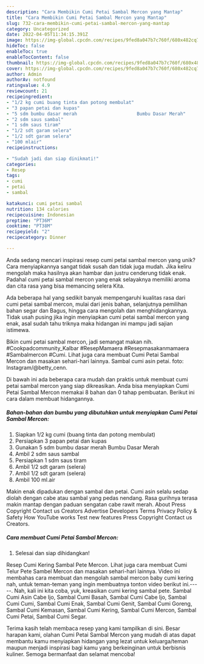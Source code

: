 ```yaml
---
description: "Cara Membikin Cumi Petai Sambal Mercon yang Mantap"
title: "Cara Membikin Cumi Petai Sambal Mercon yang Mantap"
slug: 732-cara-membikin-cumi-petai-sambal-mercon-yang-mantap
category: Uncategorized
date: 2022-04-05T11:34:15.391Z
image: https://img-global.cpcdn.com/recipes/9fed8a047b7c760f/680x482cq70/cumi-petai-sambal-mercon-foto-resep-utama.jpg
hideToc: false
enableToc: true
enableTocContent: false
thumbnail: https://img-global.cpcdn.com/recipes/9fed8a047b7c760f/680x482cq70/cumi-petai-sambal-mercon-foto-resep-utama.jpg
cover: https://img-global.cpcdn.com/recipes/9fed8a047b7c760f/680x482cq70/cumi-petai-sambal-mercon-foto-resep-utama.jpg
author: Admin
authorAv: notfound
ratingvalue: 4.9
reviewcount: 21
recipeingredient:
- "1/2 kg cumi buang tinta dan potong membulat"
- "3 papan petai dan kupas"
- "5 sdm bumbu dasar merah                      Bumbu Dasar Merah"
- "2 sdm saus sambal"
- "1 sdm saus tiram"
- "1/2 sdt garam selera"
- "1/2 sdt garam selera"
- "100 mlair"
recipeinstructions:

- "Sudah jadi dan siap dinikmati!"
categories:
- Resep
tags:
- cumi
- petai
- sambal

katakunci: cumi petai sambal 
nutrition: 134 calories
recipecuisine: Indonesian
preptime: "PT36M"
cooktime: "PT38M"
recipeyield: "2"
recipecategory: Dinner

---
```





Anda sedang mencari inspirasi resep cumi petai sambal mercon yang unik? Cara menyiapkannya sangat tidak susah dan tidak juga mudah. Jika keliru mengolah maka hasilnya akan hambar dan justru cenderung tidak enak. Padahal cumi petai sambal mercon yang enak selayaknya memiliki aroma dan cita rasa yang bisa memancing selera Kita.





Ada beberapa hal yang sedikit banyak mempengaruhi kualitas rasa dari cumi petai sambal mercon, mulai dari jenis bahan, selanjutnya pemilihan bahan segar dan Bagus, hingga cara mengolah dan menghidangkannya. Tidak usah pusing jika ingin menyiapkan cumi petai sambal mercon yang enak,      asal sudah tahu triknya maka hidangan ini mampu jadi sajian istimewa.














Bikin cumi petai sambal mercon, jadi semangat makan nih. #Cookpadcommunity_Kalbar #ResepMamaera #Resepmasakanmamaera #Sambalmercon #Cumi. Lihat juga cara membuat Cumi Petai Sambal Mercon dan masakan sehari-hari lainnya. Sambal cumi asin petai. foto: Instagram/@betty_cenn.






Di bawah ini ada beberapa cara mudah dan praktis untuk membuat cumi petai sambal mercon yang siap dikreasikan. Anda bisa menyiapkan Cumi Petai Sambal Mercon memakai 8 bahan dan 0 tahap pembuatan. Berikut ini cara dalam membuat hidangannya.

<!--inarticleads1-->

##### Bahan-bahan dan bumbu yang dibutuhkan untuk menyiapkan Cumi Petai Sambal Mercon:

1. Siapkan 1/2 kg cumi (buang tinta dan potong membulat)
1. Persiapkan 3 papan petai dan kupas
1. Gunakan 5 sdm bumbu dasar merah                      Bumbu Dasar Merah
1. Ambil 2 sdm saus sambal
1. Persiapkan 1 sdm saus tiram
1. Ambil 1/2 sdt garam (selera)
1. Ambil 1/2 sdt garam (selera)
1. Ambil 100 ml.air


Makin enak dipadukan dengan sambal dan petai. Cumi asin selalu sedap diolah dengan cabe atau sambal yang pedas nendang. Rasa gurihnya terasa makin mantap dengan paduan sengatan cabe rawit merah. About Press Copyright Contact us Creators Advertise Developers Terms Privacy Policy &amp; Safety How YouTube works Test new features Press Copyright Contact us Creators. 

<!--inarticleads2-->

##### Cara membuat Cumi Petai Sambal Mercon:


1. Selesai dan siap dihidangkan!

Resep Cumi Kering Sambal Pete Mercon. Lihat juga cara membuat Cumi Telur Pete Sambel Mercon dan masakan sehari-hari lainnya. Video ini membahas cara membuat dan mengolah sambal mercon baby cumi kering nah, untuk teman-teman yang ingin membuatnya tonton video berikut ini.-----. Nah, kali ini kita coba, yuk, kreasikan cumi kering sambal pete. Sambal Cumi Asin Cabe Ijo, Sambal Cumi Basah, Sambal Cumi Cabe Ijo, Sambal Cumi Cumi, Sambal Cumi Enak, Sambal Cumi Genit, Sambal Cumi Goreng, Sambal Cumi Kemasan, Sambal Cumi Kering, Sambal Cumi Mercon, Sambal Cumi Petai, Sambal Cumi Segar. 

Terima kasih telah membaca resep yang kami tampilkan di sini. Besar harapan kami, olahan Cumi Petai Sambal Mercon yang mudah di atas dapat membantu kamu menyiapkan hidangan yang lezat untuk keluarga/teman maupun menjadi inspirasi bagi kamu yang berkeinginan untuk berbisnis kuliner. Semoga bermanfaat dan selamat mencoba!
